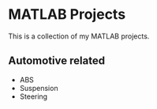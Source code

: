# MATLAB Projects

This is a collection of my MATLAB projects.

## Automotive related

- ABS
- Suspension
- Steering